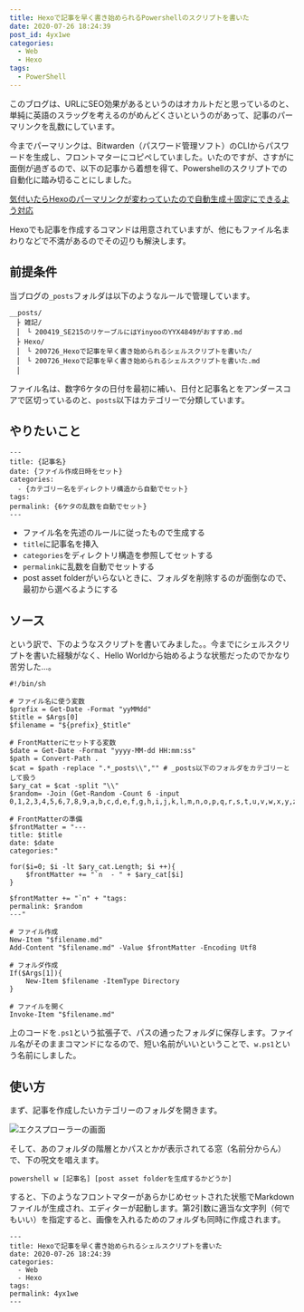 ```yaml
---
title: Hexoで記事を早く書き始められるPowershellのスクリプトを書いた
date: 2020-07-26 18:24:39
post_id: 4yx1we
categories:
  - Web
  - Hexo
tags:
  - PowerShell
---
```


このブログは、URLにSEO効果があるというのはオカルトだと思っているのと、単純に英語のスラッグを考えるのがめんどくさいというのがあって、記事のパーマリンクを乱数にしています。

<!-- more -->

今までパーマリンクは、Bitwarden（パスワード管理ソフト）のCLIからパスワードを生成し、フロントマターにコピペしていました。いたのですが、さすがに面倒が過ぎるので、以下の記事から着想を得て、Powershellのスクリプトでの自動化に踏み切ることにしました。

[気付いたらHexoのパーマリンクが変わっていたので自動生成＋固定にできるよう対応](https://wbtmiu.herokuapp.com/2014/09/15/JQDleI4soG/)

Hexoでも記事を作成するコマンドは用意されていますが、他にもファイル名まわりなどで不満があるのでその辺りも解決します。


## 前提条件

当ブログの`_posts`フォルダは以下のようなルールで管理しています。

```plaintext
__posts/
　├ 雑記/
　│　└ 200419_SE215のリケーブルにはYinyooのYYX4849がおすすめ.md
　├ Hexo/
　│　└ 200726_Hexoで記事を早く書き始められるシェルスクリプトを書いた/
　│　└ 200726_Hexoで記事を早く書き始められるシェルスクリプトを書いた.md
　│
```

ファイル名は、数字6ケタの日付を最初に補い、日付と記事名とをアンダースコアで区切っているのと、`posts`以下はカテゴリーで分類しています。



## やりたいこと

```
---
title: {記事名}
date: {ファイル作成日時をセット}
categories:
  - {カテゴリー名をディレクトリ構造から自動でセット}
tags:
permalink: {6ケタの乱数を自動でセット}
---
```

- ファイル名を先述のルールに従ったもので生成する
- `title`に記事名を挿入
- `categories`をディレクトリ構造を参照してセットする
- `permalink`に乱数を自動でセットする
- post asset folderがいらないときに、フォルダを削除するのが面倒なので、最初から選べるようにする


## ソース

という訳で、下のようなスクリプトを書いてみました。。今までにシェルスクリプトを書いた経験がなく、Hello Worldから始めるような状態だったのでかなり苦労した...。

```shell
﻿#!/bin/sh

# ファイル名に使う変数
$prefix = Get-Date -Format "yyMMdd"
$title = $Args[0]
$filename = "${prefix}_$title"

# FrontMatterにセットする変数
$date = Get-Date -Format "yyyy-MM-dd HH:mm:ss"
$path = Convert-Path .
$cat = $path -replace ".*_posts\\","" # _posts以下のフォルダをカテゴリーとして扱う
$ary_cat = $cat -split "\\"
$random= -Join (Get-Random -Count 6 -input 0,1,2,3,4,5,6,7,8,9,a,b,c,d,e,f,g,h,i,j,k,l,m,n,o,p,q,r,s,t,u,v,w,x,y,z)

# FrontMatterの準備
$frontMatter = "---
title: $title
date: $date
categories:"

for($i=0; $i -lt $ary_cat.Length; $i ++){
    $frontMatter += "`n  - " + $ary_cat[$i]
}

$frontMatter += "`n" + "tags:
permalink: $random
---"

# ファイル作成
New-Item "$filename.md"
Add-Content "$filename.md" -Value $frontMatter -Encoding Utf8

# フォルダ作成
If($Args[1]){
    New-Item $filename -ItemType Directory
}

# ファイルを開く
Invoke-Item "$filename.md"
```

上のコードを`.ps1`という拡張子で、パスの通ったフォルダに保存します。ファイル名がそのままコマンドになるので、短い名前がいいということで、`w.ps1`という名前にしました。


## 使い方

まず、記事を作成したいカテゴリーのフォルダを開きます。

![エクスプローラーの画面](1.png)

そして、あのフォルダの階層とかパスとかが表示されてる窓（名前分からん）で、下の呪文を唱えます。


```
powershell w [記事名] [post asset folderを生成するかどうか]
```

すると、下のようなフロントマターがあらかじめセットされた状態でMarkdownファイルが生成され、エディターが起動します。第2引数に適当な文字列（何でもいい）を指定すると、画像を入れるためのフォルダも同時に作成されます。

```
---
title: Hexoで記事を早く書き始められるシェルスクリプトを書いた
date: 2020-07-26 18:24:39
categories:
  - Web
  - Hexo
tags:
permalink: 4yx1we
---
```
